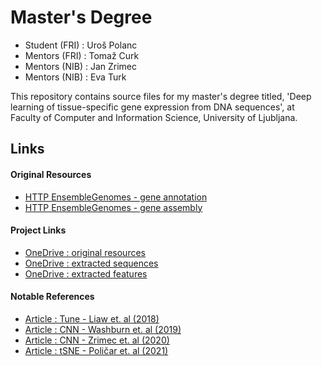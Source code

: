 # Master's Degree

- Student (FRI) : Uroš Polanc
- Mentors (FRI) : Tomaž Curk
- Mentors (NIB) : Jan Zrimec
- Mentors (NIB) : Eva Turk

This repository contains source files for my master's degree titled, 'Deep learning of tissue-specific gene expression from DNA sequences', at Faculty of Computer and Information Science, University of Ljubljana.

## Links

#### Original Resources

- [HTTP EnsembleGenomes - gene annotation](https://ftp.ensemblgenomes.org/pub/plants/release-36/gff3/arabidopsis_thaliana/)
- [HTTP EnsembleGenomes - gene assembly](https://ftp.ensemblgenomes.org/pub/plants/release-36/fasta/arabidopsis_thaliana/dna/)

#### Project Links

- [OneDrive : original resources](https://unilj-my.sharepoint.com/:u:/g/personal/up4472_student_uni-lj_si/EclV-VL9zfBMlo3ONMsrF30Bp6SkPrg_cXO9R-oeERuR3A?e=C1jvAC)
- [OneDrive : extracted sequences](https://unilj-my.sharepoint.com/:u:/g/personal/up4472_student_uni-lj_si/EakWdR8gnABKmrFO7F5aSJ8BIA0Gdop7omRRSITf_plmdw?e=uIkU78)
- [OneDrive : extracted features](https://unilj-my.sharepoint.com/:u:/g/personal/up4472_student_uni-lj_si/Ed7lfBxtoHBHm68r2iVF3hMBBe1JzRm87l5dex0yPNiX0w?e=rdQqMO)

#### Notable References

- [Article : Tune - Liaw et. al (2018)](https://arxiv.org/abs/1807.05118)
- [Article : CNN - Washburn et. al (2019)](https://www.pnas.org/doi/10.1073/pnas.1814551116)
- [Article : CNN - Zrimec et. al (2020)](https://www.nature.com/articles/s41467-020-19921-4)
- [Article : tSNE - Poličar et. al (2021)](https://link.springer.com/article/10.1007/s10994-021-06043-1)
